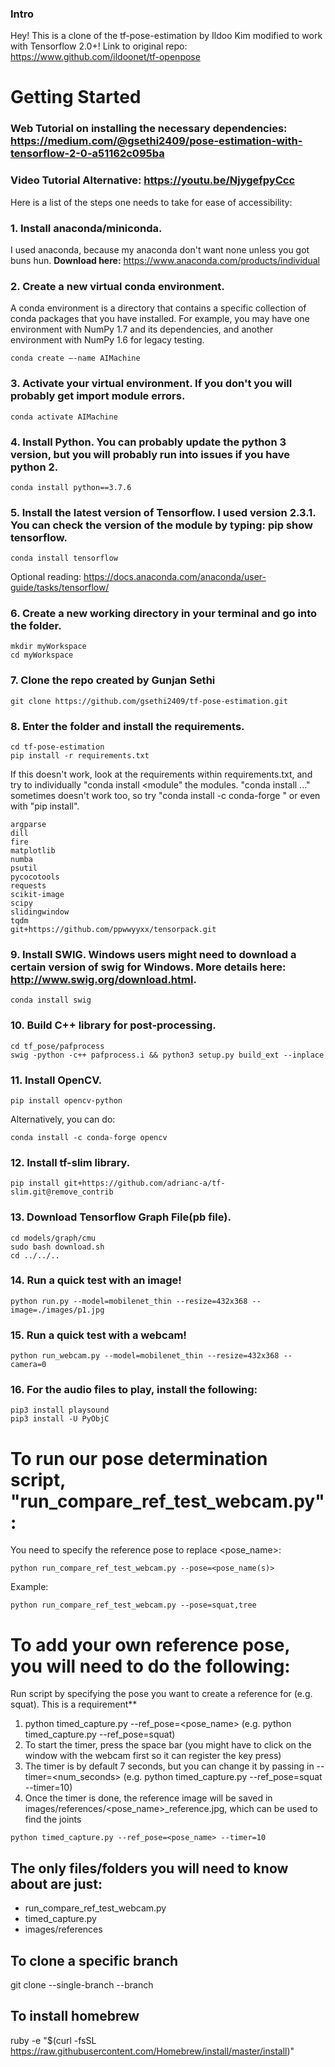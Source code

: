 
### Intro
Hey! This is a clone of the tf-pose-estimation by Ildoo Kim modified to work with Tensorflow 2.0+!
Link to original repo: https://www.github.com/ildoonet/tf-openpose

# Getting Started
### Web Tutorial on installing the necessary dependencies: https://medium.com/@gsethi2409/pose-estimation-with-tensorflow-2-0-a51162c095ba

### Video Tutorial Alternative: https://youtu.be/NjygefpyCcc

Here is a list of the steps one needs to take for ease of accessibility:
### 1. Install anaconda/miniconda.
I used anaconda, because my anaconda don't want none unless you got buns hun.
**Download here:** https://www.anaconda.com/products/individual

### 2. Create a new virtual conda environment.
A conda environment is a directory that contains a specific collection of conda packages that you have installed. For example, you may have one environment with NumPy 1.7 and its dependencies, and another environment with NumPy 1.6 for legacy testing.
```
conda create —-name AIMachine
```

### 3. Activate your virtual environment. If you don't you will probably get import module errors.
```
conda activate AIMachine
```

### 4. Install Python. You can probably update the python 3 version, but you will probably run into issues if you have python 2.
```
conda install python==3.7.6
```

### 5. Install the latest version of Tensorflow. I used version 2.3.1. You can check the version of the module by typing: pip show tensorflow.
```
conda install tensorflow
```

Optional reading: https://docs.anaconda.com/anaconda/user-guide/tasks/tensorflow/

### 6. Create a new working directory in your terminal and go into the folder.
```
mkdir myWorkspace
cd myWorkspace
```

### 7. Clone the repo created by Gunjan Sethi
```
git clone https://github.com/gsethi2409/tf-pose-estimation.git
```

### 8. Enter the folder and install the requirements.
```
cd tf-pose-estimation
pip install -r requirements.txt
```

If this doesn't work, look at the requirements within requirements.txt, and try to individually "conda install <module" the modules. "conda install ..." sometimes doesn't work too, so try "conda install -c conda-forge <module>" or even with "pip install".
```
argparse
dill
fire
matplotlib
numba
psutil
pycocotools
requests
scikit-image
scipy
slidingwindow
tqdm
git+https://github.com/ppwwyyxx/tensorpack.git
```
### 9. Install SWIG. Windows users might need to download a certain version of swig for Windows. More details here: http://www.swig.org/download.html.
```
conda install swig
```

### 10. Build C++ library for post-processing.
```
cd tf_pose/pafprocess
swig -python -c++ pafprocess.i && python3 setup.py build_ext --inplace
```
### 11. Install OpenCV.
```
pip install opencv-python
```
Alternatively, you can do:
```
conda install -c conda-forge opencv
```

### 12. Install tf-slim library.
```
pip install git+https://github.com/adrianc-a/tf-slim.git@remove_contrib
```

### 13. Download Tensorflow Graph File(pb file).
```
cd models/graph/cmu
sudo bash download.sh
cd ../../..
```

### 14. Run a quick test with an image!
```
python run.py --model=mobilenet_thin --resize=432x368 --image=./images/p1.jpg
```

### 15. Run a quick test with a webcam!
```
python run_webcam.py --model=mobilenet_thin --resize=432x368 --camera=0
```
### 16. For the audio files to play, install the following:
```
pip3 install playsound
pip3 install -U PyObjC
```

# To run our pose determination script, "run_compare_ref_test_webcam.py":

You need to specify the reference pose to replace <pose_name>:
```
python run_compare_ref_test_webcam.py --pose=<pose_name(s)>
```

Example:
```
python run_compare_ref_test_webcam.py --pose=squat,tree
```

# To add your own reference pose, you will need to do the following:
Run script by specifying the pose you want to create a reference for (e.g. squat). This is a requirement**
1. python timed_capture.py --ref_pose=<pose_name> (e.g. python timed_capture.py --ref_pose=squat)
2. To start the timer, press the space bar (you might have to click on the window with the webcam first so it can register the key press)
3. The timer is by default 7 seconds, but you can change it by passing in --timer=<num_seconds> (e.g. python timed_capture.py --ref_pose=squat --timer=10)
4. Once the timer is done, the reference image will be saved in images/references/<pose_name>_reference.jpg, which can be used to find the joints
```
python timed_capture.py --ref_pose=<pose_name> --timer=10
```

## **The only files/folders you will need to know about are just:**
- run_compare_ref_test_webcam.py
- timed_capture.py
- images/references

## To clone a specific branch
git clone --single-branch --branch <branchname> <remote-repo>

## To install homebrew
ruby -e "$(curl -fsSL https://raw.githubusercontent.com/Homebrew/install/master/install)"